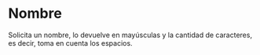 # Nombre
Solicita un nombre, lo devuelve en mayúsculas y la cantidad de caracteres, es decir, toma en cuenta los espacios.
